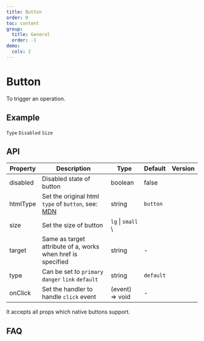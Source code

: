 ```yaml
---
title: Button
order: 0
toc: content
group:
  title: General
  order: -1
demo:
  cols: 2
---
```


# Button

To trigger an operation.

## Example

<code src='./demo/base.tsx'  description='There are primary button, default button, danger button and link button in loraderon'>Type</code>
<code src='./demo/disabled.tsx'  description='To mark a button as disabled, add the disabled property to the Button'>Disabled</code>
<code src='./demo/size.tsx' description='loraderon supports a default button size as well as a lg and sm size. If a lg or sm button is desired, set the size property to either lg or sm respectively. Omit the size property for a button with the default size'>Size</code>

## API

| Property | Description | Type | Default | Version |
| --- | --- | --- | --- | --- |
| disabled | Disabled state of button | boolean | false |  |
| htmlType | Set the original html `type` of `button`, see: [MDN](https://developer.mozilla.org/en-US/docs/Web/HTML/Element/button#attr-type) | string | `button` |  |
| size | Set the size of button | `lg` \| `small` \ |  |
| target | Same as target attribute of a, works when href is specified | string | - |  |
| type | Can be set to `primary` `danger` `link` `default` | string | `default` |  |
| onClick | Set the handler to handle `click` event | (event) => void | - |  |

It accepts all props which native buttons support.

## FAQ